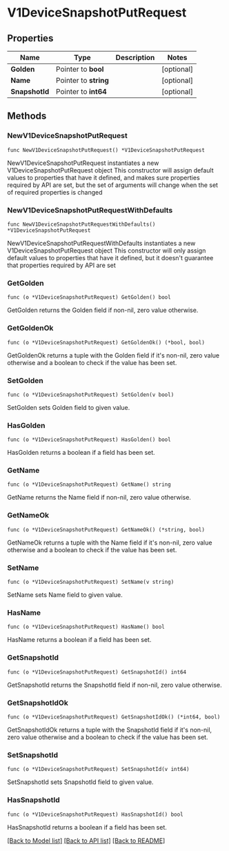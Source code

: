 # V1DeviceSnapshotPutRequest

## Properties

Name | Type | Description | Notes
------------ | ------------- | ------------- | -------------
**Golden** | Pointer to **bool** |  | [optional] 
**Name** | Pointer to **string** |  | [optional] 
**SnapshotId** | Pointer to **int64** |  | [optional] 

## Methods

### NewV1DeviceSnapshotPutRequest

`func NewV1DeviceSnapshotPutRequest() *V1DeviceSnapshotPutRequest`

NewV1DeviceSnapshotPutRequest instantiates a new V1DeviceSnapshotPutRequest object
This constructor will assign default values to properties that have it defined,
and makes sure properties required by API are set, but the set of arguments
will change when the set of required properties is changed

### NewV1DeviceSnapshotPutRequestWithDefaults

`func NewV1DeviceSnapshotPutRequestWithDefaults() *V1DeviceSnapshotPutRequest`

NewV1DeviceSnapshotPutRequestWithDefaults instantiates a new V1DeviceSnapshotPutRequest object
This constructor will only assign default values to properties that have it defined,
but it doesn't guarantee that properties required by API are set

### GetGolden

`func (o *V1DeviceSnapshotPutRequest) GetGolden() bool`

GetGolden returns the Golden field if non-nil, zero value otherwise.

### GetGoldenOk

`func (o *V1DeviceSnapshotPutRequest) GetGoldenOk() (*bool, bool)`

GetGoldenOk returns a tuple with the Golden field if it's non-nil, zero value otherwise
and a boolean to check if the value has been set.

### SetGolden

`func (o *V1DeviceSnapshotPutRequest) SetGolden(v bool)`

SetGolden sets Golden field to given value.

### HasGolden

`func (o *V1DeviceSnapshotPutRequest) HasGolden() bool`

HasGolden returns a boolean if a field has been set.

### GetName

`func (o *V1DeviceSnapshotPutRequest) GetName() string`

GetName returns the Name field if non-nil, zero value otherwise.

### GetNameOk

`func (o *V1DeviceSnapshotPutRequest) GetNameOk() (*string, bool)`

GetNameOk returns a tuple with the Name field if it's non-nil, zero value otherwise
and a boolean to check if the value has been set.

### SetName

`func (o *V1DeviceSnapshotPutRequest) SetName(v string)`

SetName sets Name field to given value.

### HasName

`func (o *V1DeviceSnapshotPutRequest) HasName() bool`

HasName returns a boolean if a field has been set.

### GetSnapshotId

`func (o *V1DeviceSnapshotPutRequest) GetSnapshotId() int64`

GetSnapshotId returns the SnapshotId field if non-nil, zero value otherwise.

### GetSnapshotIdOk

`func (o *V1DeviceSnapshotPutRequest) GetSnapshotIdOk() (*int64, bool)`

GetSnapshotIdOk returns a tuple with the SnapshotId field if it's non-nil, zero value otherwise
and a boolean to check if the value has been set.

### SetSnapshotId

`func (o *V1DeviceSnapshotPutRequest) SetSnapshotId(v int64)`

SetSnapshotId sets SnapshotId field to given value.

### HasSnapshotId

`func (o *V1DeviceSnapshotPutRequest) HasSnapshotId() bool`

HasSnapshotId returns a boolean if a field has been set.


[[Back to Model list]](../README.md#documentation-for-models) [[Back to API list]](../README.md#documentation-for-api-endpoints) [[Back to README]](../README.md)


